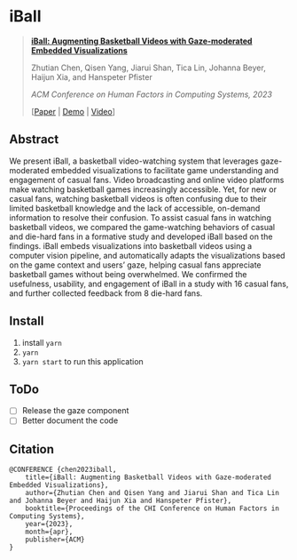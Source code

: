 # iBall



> [**iBall: Augmenting Basketball Videos with Gaze-moderated Embedded Visualizations**](http://128.84.21.203/abs/2303.03476)
> 
> Zhutian Chen, Qisen Yang, Jiarui Shan, Tica Lin, Johanna Beyer, Haijun Xia, and Hanspeter Pfister
> 
> _ACM Conference on Human Factors in Computing Systems, 2023_
>
> [[Paper](http://128.84.21.203/abs/2303.03476) | [Demo](https://asportsv.github.io/iBall/) | [Video](https://vimeo.com/805270302)]


## Abstract
We present iBall, a basketball video-watching system that leverages gaze-moderated embedded visualizations to facilitate game understanding and engagement of casual fans. Video broadcasting and online video platforms make watching basketball games increasingly accessible. Yet, for new or casual fans, watching basketball videos is often confusing due to their limited basketball knowledge and the lack of accessible, on-demand information to resolve their confusion. To assist casual fans in watching basketball videos, we compared the game-watching behaviors of casual and die-hard fans in a formative study and developed iBall based on the findings. iBall embeds visualizations into basketball videos using a computer vision pipeline, and automatically adapts the visualizations based on the game context and users’ gaze, helping casual fans appreciate basketball games without being overwhelmed. We confirmed the usefulness, usability, and engagement of iBall in a study with 16 casual fans, and further collected feedback from 8 die-hard fans.

## Install
1. install `yarn`
2. `yarn`
3. `yarn start` to run this application

## ToDo
- [ ] Release the gaze component
- [ ] Better document the code

## Citation
```
@CONFERENCE {chen2023iball,
    title={iBall: Augmenting Basketball Videos with Gaze-moderated Embedded Visualizations},
    author={Zhutian Chen and Qisen Yang and Jiarui Shan and Tica Lin and Johanna Beyer and Haijun Xia and Hanspeter Pfister},
    booktitle={Proceedings of the CHI Conference on Human Factors in Computing Systems},
    year={2023},
    month={apr},
    publisher={ACM}
}
```
